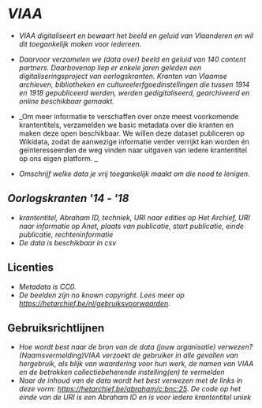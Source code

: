 # _VIAA_
* _VIAA digitaliseert en bewaart het beeld en geluid van Vlaanderen en wil dit toegankelijk maken voor iedereen._
* _Daarvoor verzamelen we (data over) beeld en geluid van 140 content partners. Daarbovenop liep er enkele jaren geleden een digitaliseringsproject van oorlogskranten. Kranten van Vlaamse archieven, bibliotheken en cultureelerfgoedinstellingen die tussen 1914 en 1918 gepubliceerd werden, werden gedigitaliseerd, gearchiveerd en online beschikbaar gemaakt._

* _Om meer informatie te verschaffen over onze meest voorkomende krantentitels, verzamelden we basic metadata over die kranten en maken deze open beschikbaar. We willen deze dataset publiceren op Wikidata, zodat de aanwezige informatie verder verrijkt kan worden én geïnteresseerden de weg vinden naar uitgaven van iedere krantentitel op ons eigen platform. _
* _Omschrijf welke data je vrij toegankelijk maakt om die nood te lenigen._

## _Oorlogskranten '14 - '18_
* _krantentitel, Abraham ID, techniek, URI naar edities op Het Archief, URI naar informatie op Anet, plaats van publicatie, start publicatie, einde publicatie, rechteninformatie_
* _De data is beschikbaar in csv_

## Licenties
* _Metadata is CC0._
* _De beelden zijn no known copyright. Lees meer op https://hetarchief.be/nl/gebruiksvoorwaarden._

## Gebruiksrichtlijnen
* _Hoe wordt best naar de bron van de data (jouw organisatie) verwezen? (Naamsvermelding)VIAA verzoekt de gebruiker in alle gevallen van hergebruik, als blijk van waardering voor hun werk, de namen van VIAA en de betrokken collectiebeherende instelling(en) te vermelden_
* _Naar de inhoud van de data wordt het best verwezen met de links in deze vorm: https://hetarchief.be/abraham/c:bnc:25. De code op het einde van de URI is een Abraham ID en is voor iedere krantentitel uniek_

